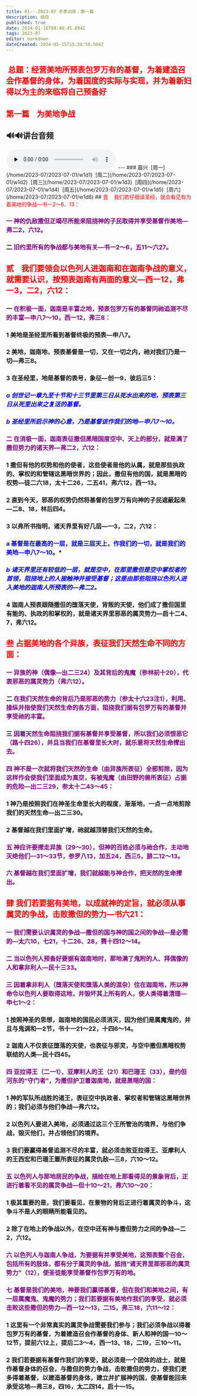 ```yaml
---
title: 01---2023-07 冬季训练｜第一篇
description: 纲目
published: true
date: 2024-01-16T08:40:45.894Z
tags: 2023-07
editor: markdown
dateCreated: 2024-01-15T15:38:58.504Z
---
```


## <font color=red> 总题：经营美地所预表包罗万有的基督，为着建造召会作基督的身体，为着国度的实际与实现，并为着新妇得以为主的来临将自己预备好</font>

##  <font color=red>第一篇    为美地争战</font>

## 🔊🔊讲台音频
<audio id="audio" controls="" preload="none">
      <source id="mp3" src="/2023-07/msg01.mp3">
</audio>
---
### 晨兴&nbsp;&nbsp;[周一](/home/2023-07/2023-07-01/w1d1)&nbsp;&nbsp;[周二](/home/2023-07/2023-07-01/w1d2)&nbsp;&nbsp;[周三](/home/2023-07/2023-07-01/w1d3)&nbsp;&nbsp;[周四](/home/2023-07/2023-07-01/w1d4)&nbsp;&nbsp;[周五](/home/2023-07/2023-07-01/w1d5)&nbsp;&nbsp;[周六](/home/2023-07/2023-07-01/w1d6)
##  <font color=red>壹    我们若仔细读圣经，就会看见有为着美地的争战—书一2～6、13：</font>

### <font color=purple> 一    神的仇敌撒但正竭尽所能来阻挠神的子民取得并享受基督作美地—弗二2，六12。</font>

### 二    <font color=purple> 旧约里所有的争战都与美地有关—书一2～6，五11～六27。</font>

##  <font color=red>贰    我们要领会以色列人进迦南和在迦南争战的意义，就需要认识，按预表迦南有两面的意义—西一12，弗一3，二2，六12：</font>

### 一    <font color=purple> 在积极一面，迦南是丰富之地，预表包罗万有的基督同祂追测不尽的丰富—申八7～10，西一12，弗三8：</font>

### 1    美地是圣经里所看到基督终极的预表—申八7。

### 2    美地，迦南地，预表基督是一切，又在一切之内，祂对我们乃是一切—弗三8。

### 3    在圣经里，地是基督的表号，象征—创一9，彼后三5：

### *<font color=blue> a    创世记一章九至十节和十三节里第三日从死水出来的地，预表第三日从死里出来之复活的基督。</font>*

### *<font color=blue> b    圣经里所启示神的心意，乃是基督该作我们的地—申八7～10。</font>*

### <font color=purple> 二    在消极一面，迦南表征撒但黑暗国度空中、天上的部分，就是满了撒但势力的诸天界—弗二2，六12：</font>

### 1    撒但有他的权势和他的使者，这些使者是他的从属，就是那些执政的、掌权的和管辖这黑暗世界的；因此，撒但有他的国，就是黑暗的权势—徒二六18，太十二26，二五41，弗六12，西一13。

### 2    直到今天，邪恶的权势仍然将基督的包罗万有向神的子民遮蔽起来—二8、18，林后四4。

### 3    以弗所书指明，诸天界里有好几层—一3，二2，六12：

### <font color=blue> a    基督是在最高的一层，就是三层天上，作我们的一切，就是我们的美地—申八7～10。</font>*

### *<font color=blue> b    诸天界里还有较低的一层，就是空中，在那里撒但是空中掌权者的首领，阻挠地上的人接触神并接受基督；这是由那些阻挠以色列人进入美地的迦南人所预表的—弗二2。</font>*

### 4    迦南人预表跟随撒但的堕落天使，背叛的天使，他们成了撒但国里有能的、执政的和掌权的，就是诸天界里邪恶的属灵势力—启十二4、7，弗六12。

##  <font color=red>叁    占据美地的各个异族，表征我们天然生命不同的方面：</font>

### <font color=purple> 一    异族的神（偶像—出二三24）及其背后的鬼魔（参林前十20），代表邪恶的属灵势力（弗六12）。</font>

### 二    <font color=purple> 在我们天然生命的背后乃是邪恶的势力（参太十六23注1），利用、操纵并指使我们天然生命的各方面，阻挠我们据有包罗万有的基督并享受祂的丰富。</font>

### 三    <font color=purple> 因着天然生命阻挠我们据有基督并享受基督，所以我们必须恨恶它（路十四26），并且当我们在基督里长大时，就乐意将天然生命撵出去。</font>

### <font color=purple> 四   神不是一次就将我们天然的生命（由异族所表征）全部剪除，因为这样作会使我们里面成为真空，有被鬼魔（由田野的兽所表征）占据的危险—出二三29，参太十二43～45：</font>

### 1    神乃是按照我们在神圣生命里长大的程度，渐渐地，一点一点地剪除我们的天然生命—出二三30。

### 2    基督越在我们里面扩增，祂就越顶替我们天然的生命。

### <font color=purple> 五    神应许要撵走异族（29～30），但神的百姓必须与祂合作，主动地灭绝他们—31～33节，参罗八13，加五24，西三5，腓二12～13。</font>

### <font color=purple> 六    基督越在我们里面扩增，我们就越能与神合作，把天然的生命撵出。</font>

##  <font color=red>肆    我们若要据有美地，以成就神的定旨，就必须从事属灵的争战，击败撒但的势力—书六21：</font>

### <font color=purple> 一    我们需要认识属灵的争战—撒但的国与神的国之间的争战—是必需的—太六10，七21，十二26、28，赛十四12～14。</font>

### <font color=purple> 二    当以色列人预备好要据有迦南地时，那地满了鬼附的人、拜偶像的人和拿非利人—民十三33。</font>

### <font color=purple> 三    因着拿非利人（堕落天使和堕落人类的混杂）住在迦南地，所以神命令以色列人要取得这地，并毁坏其上所有的人，使人类得着清理—申七1～2：</font>

### 1    按照神圣的思想，迦南地的国民必须消灭，因为他们是属魔鬼的，并且与鬼调和—2节，书十一21～22，十四6～14。

### 2    迦南人不仅表征堕落的天使，也表征与邪灵，与空中撒但黑暗权势联结的人类—民十四45。

### <font color=purple> 四    亚拉得王（二一1）、亚摩利人的王（21）和巴珊王（33），是约但河东的“守门者”，为撒但护卫着迦南地，就是黑暗的国：</font>

### 1    神的军队所战胜的诸王，表征空中执政者、掌权者和管辖这黑暗世界的；我们必须与他们争战—弗六12。

### 2    以色列人要进入美地，必须通过这三个王所管治的境界，与他们争战，毁灭他们，并占领他们的境界。

### 3    我们要赢得基督追测不尽的丰富，就必须击败亚拉得王、亚摩利人的王西宏和巴珊王噩所表征的属灵仇敌—三8，六10～12。

### <font color=purple> 五    以色列人与那地居民的争战，描绘在地上那看得见的景象背后，正进行着看不见的属灵争战—但十10～21，弗六10～20：</font>

### 1    极其重要的是，我们要看见，在景物的背后正进行着属灵的争斗，这争斗不是人的眼睛所能看见的。

### 2    除了在地上的争战以外，在空中还有神与撒但势力之间的争战—二2，六12。

### <font color=purple> 六    以色列人与迦南人争战，为要据有并享受美地，这预表整个召会，包括所有的肢体，都有分于属灵的争战，抵挡“诸天界里那邪恶的属灵势力”（12），使圣徒能享受基督作包罗万有的地。</font>

### <font color=purple> 七    基督是我们的美地，神要我们赢得基督，但在我们和美地之间，有一层属魔鬼、鬼魔的势力；我们若要据有美地作我们的享受，就必须击败这些撒但的势力—西一12～13，二15，弗三18，六11～12：</font>

### 1    这里有一个非常真实的属灵争战需要我们参与；我们必须争战以得着包罗万有的基督，为着建造召会作基督的身体、新人和神的国—10～12节，提前六12上，提后二3～4，西一13、18，二19，三10～11。

### 2    我们若要据有基督作我们的享受，就必须是一个团体的战士，就是作基督身体的召会，与撒但的势力争战，击败撒但的势力，使我们更多得着基督，以建造基督的身体，建立并扩展神的国，使基督能回来承受这地—弗三8，四16，太二四14，启十—15。

<!-- Google tag (gtag.js) -->

<script async src="https://www.googletagmanager.com/gtag/js?id=G-1P8709Z16T"></script>

<script>

 window.dataLayer = window.dataLayer || [];

 function gtag(){dataLayer.push(arguments);}

 gtag('js', new Date());



 gtag('config', 'G-1P8709Z16T');

</script>
